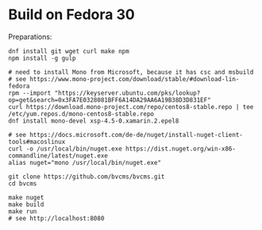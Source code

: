 Build on Fedora 30
==================


Preparations:

    dnf install git wget curl make npm
    npm install -g gulp

    # need to install Mono from Microsoft, because it has csc and msbuild
    # see https://www.mono-project.com/download/stable/#download-lin-fedora
    rpm --import "https://keyserver.ubuntu.com/pks/lookup?op=get&search=0x3FA7E0328081BFF6A14DA29AA6A19B38D3D831EF"
    curl https://download.mono-project.com/repo/centos8-stable.repo | tee /etc/yum.repos.d/mono-centos8-stable.repo
    dnf install mono-devel xsp-4.5-0.xamarin.2.epel8

    # see https://docs.microsoft.com/de-de/nuget/install-nuget-client-tools#macoslinux
    curl -o /usr/local/bin/nuget.exe https://dist.nuget.org/win-x86-commandline/latest/nuget.exe
    alias nuget="mono /usr/local/bin/nuget.exe"
    
    git clone https://github.com/bvcms/bvcms.git
    cd bvcms

    make nuget
    make build
    make run
    # see http://localhost:8080
